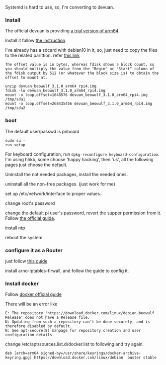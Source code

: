 Systemd is hard to use, so, I'm converting to devuan.

### Install

The official devuan is providing [a trial version of arm64](https://arm-files.devuan.org/).

Install it follow [the instruction](https://arm-files.devuan.org/README.txt).

I've already has a sdcard with debian10 in it, so, just need to copy the files to the related parittion. refer [this link](https://unix.stackexchange.com/questions/316401/how-to-mount-a-disk-image-from-the-command-line)
```
The offset value is in bytes, whereas fdisk shows a block count, so you should multiply the value from the "Begin" or "Start" column of the fdisk output by 512 (or whatever the block size is) to obtain the offset to mount at.
```
```
unzip devuan_beowulf_3.1.0_arm64_rpi4.img
fdisk -lu devuan_beowulf_3.1.0_arm64_rpi4.img
mount -o loop,offset=1048576 devuan_beowulf_3.1.0_arm64_rpi4.img /tmp/sda1
mount -o loop,offset=268435456 devuan_beowulf_3.1.0_arm64_rpi4.img /tmp/sda2
```

### boot

The default user/passwd is pi/board
```
sudo su -
run_setup
```

For keyboard configuration, run ```dpkg-reconfigure keyboard-configuration```. I'm using hhkb, some choose 'happy hacking', then 'us', all the following pages just choose the default.

Uninstall the not needed packages, install the needed ones.

uninstall all the non-free packages. (just work for me)

set up /etc/network/interface to proper values.

change root's password

change the default pi user's password, revert the supper permission from it. Follow [the official guide](https://www.raspberrypi.org/documentation/configuration/security.md).

install ntp 

reboot the system.


### configure it as a Router


just follow [this guide](https://gridscale.io/en/community/tutorials/debian-router-gateway/) 

install arno-iptables-firwall, and follow the guide to config it.


### Install docker
Follow [docker official guide](https://docs.docker.com/engine/install/debian/)

There will be an error like
```
E: The repository 'https://download.docker.com/linux/debian beowulf Release' does not have a Release file.
N: Updating from such a repository can't be done securely, and is therefore disabled by default.
N: See apt-secure(8) manpage for repository creation and user configuration details.
```
change /etc/apt/sources.list.d/docker.list to following and try again.
```
deb [arch=arm64 signed-by=/usr/share/keyrings/docker-archive-keyring.gpg] https://download.docker.com/linux/debian  buster stable
```
